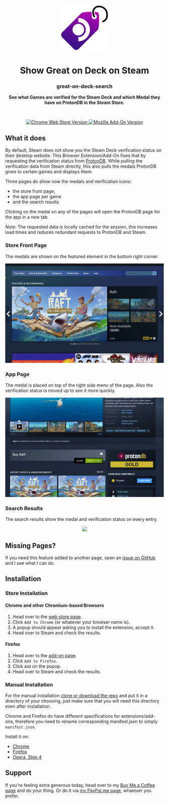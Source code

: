 <p align="center">
  <a href="https://github.com/cptpiepmatz/great-on-deck-search">
    <img height="150" src="./icon/icon.svg">
  </a>
</p>
<h1 align="center">Show Great on Deck on Steam</h1>
<h3 align="center">great-on-deck-search</h3>
<p align="center">
  <b>See what Games are verified for the Steam Deck and which Medal they have on ProtonDB in the Steam Store.</b>
</p>

<br>

<p align="center">
  <a href="https://chrome.google.com/webstore/detail/show-great-on-deck-on-ste/olagniaikhbmpdgghoifgloijcndfled">
    <img alt="Chrome Web Store Version" src="https://img.shields.io/chrome-web-store/v/olagniaikhbmpdgghoifgloijcndfled?logo=google-chrome&style=for-the-badge"/>
  </a>
  <a href="https://addons.mozilla.org/firefox/addon/show-great-on-deck-on-steam/">
    <img alt="Mozilla Add-On Version" src="https://img.shields.io/amo/v/show-great-on-deck-on-steam?color=orange&logo=firefox&style=for-the-badge"/>
  </a>
</p>

## What it does
By default, Steam does not show you the Steam Deck verification status on their 
desktop website.
This Browser Extension/Add-On fixes that by requesting the verification status 
from [ProtonDB](https://www.protondb.com).
While pulling the verification data from Steam directly, this also pulls the 
medals ProtonDB gives to certain games and displays them.

Three pages do show now the medals and verification icons:
 - the store front page,
 - the app page per game
 - and the search results

Clicking on the medal on any of the pages will open the ProtonDB page for the 
app in a new tab.

*Note*: The requested data is locally cached for the session, this increases 
load times and reduces redundant requests to ProtonDB and Steam.

### Store Front Page
The medals are shown on the featured element in the bottom right corner.
<p align="center">
  <img src="./showcase/front.png">
</p>

### App Page
The medal is placed on top of the right side menu of the page.
Also the verification status is moved up to see it more quickly.
<p align="center">
  <img src="./showcase/app.png">
</p>

### Search Results
The search results show the medal and verification status on every entry.
<p align="center">
  <img src="./showcase/search.gif">
</p>

## Missing Pages?
If you need this feature added to another page, open an
[issue on GitHub](https://github.com/cptpiepmatz/great-on-deck-search/issues)
and I see what I can do.

## Installation
### Store Installation
#### Chrome and other Chromium-based Browsers
1. Head over to the [web store page](https://chrome.google.com/webstore/detail/show-great-on-deck-on-ste/olagniaikhbmpdgghoifgloijcndfled).
2. Click `Add to Chrome` (or whatever your browser name is).
3. A popup should appear asking you to install the extension, accept it.
4. Head over to Steam and check the results.

#### Firefox
1. Head over to the [add-on page](https://addons.mozilla.org/firefox/addon/show-great-on-deck-on-steam/).
2. Click `Add to Firefox`.
3. Click `Add` on the popup.
4. Head over to Steam and check the results.

### Manual Installation
For the manual installation 
[clone or download the repo](https://github.com/cptpiepmatz/great-on-deck-search/archive/refs/heads/main.zip)
and put it in a directory of your choosing, just make sure that you will need 
this directory even after installation.

Chrome and Firefox do have different specifications for extensions/add-ons,
therefore you need to rename corresponding manifest.json to simply 
`manifest.json`.

Install it on:
- [Chrome](https://developer.chrome.com/docs/extensions/mv3/getstarted/#unpacked)
- [Firefox](https://developer.mozilla.org/en-US/docs/Mozilla/Add-ons/WebExtensions/Your_first_WebExtension#installing)
- [Opera, Step 4](https://dev.opera.com/extensions/basics/)

## Support
If you're feeling extra generous today, head over to my 
[Buy Me a Coffee page](https://www.buymeacoffee.com/cptpiepmatz)
and do your thing.
Or do it via [my PayPal.me page](https://paypal.me/CptPiepmatz), whatever you 
prefer.
